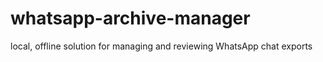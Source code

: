 # whatsapp-archive-manager
local, offline solution for managing and reviewing WhatsApp chat exports

